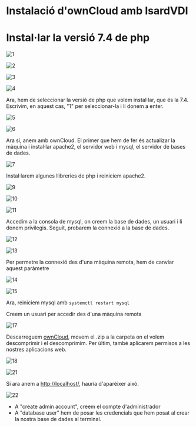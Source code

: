 # Instalació d'ownCloud amb IsardVDI

# Instal·lar la versió 7.4 de php

![1](1.png)

![2](2.png)

![3](3.png)

![4](4.png)

Ara, hem de seleccionar la versió de php que volem instal·lar, que és la 7.4. Escrivim, en aquest cas, "1" per seleccionar-la i li donem a enter.

![5](5.png)

![6](6.png)

Ara sí, anem amb ownCloud. El primer que hem de fer és actualizar la màquina i instal·lar apache2, el servidor web i mysql, el servidor de bases de dades.

![7](7.png)

Instal·larem algunes llibreries de php i reiniciem apache2.

![9](9.png)

![10](10.png)

![11](11.png)

Accedim a la consola de mysql, on creem la base de dades, un usuari i li donem privilegis. Seguit, probarem la connexió a la base de dades.

![12](12.png)

![13](13.png)

Per permetre la connexió des d'una màquina remota, hem de canviar aquest paràmetre

![14](14.png)

![15](15.png)

Ara, reiniciem mysql amb `systemctl restart mysql`

Creem un usuari per accedir des d'una màquina remota

![17](17.png)

Descarreguem [ownCloud](https://download.owncloud.com/server/stable/owncloud-complete-20240724.zip), movem el .zip a la carpeta on el volem descomprimir i el descomprimim. Per últim, també aplicarem permisos a les nostres aplicacions web.

![18](18.png)

![21](21.png)

Si ara anem a [http://localhost/](http://localhost/), hauría d'aparèixer això.

![22](22.png)

- A "create admin account", creem el compte d'administrador
- A "database user" hem de posar les credencials que hem posat al crear la nostra base de dades al terminal.
